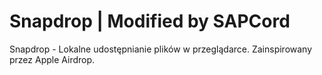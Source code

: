 # Snapdrop | Modified by SAPCord

Snapdrop - Lokalne udostępnianie plików w przeglądarce. Zainspirowany przez Apple Airdrop.

